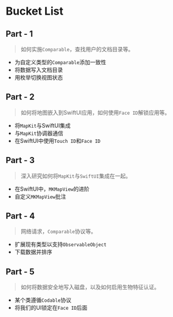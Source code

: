 #  Bucket List

## Part - 1

> 如何实施`Comparable`，查找用户的文档目录等。

- 为自定义类型的`Comparable`添加一致性
- 将数据写入文档目录
- 用枚举切换视图状态

## Part - 2

> 如何将地图嵌入到SwiftUI应用，如何使用`Face ID`解锁应用等。

- 将`MapKit`与SwiftUI集成
- 与`MapKit`协调器通信
- 在SwiftUI中使用`Touch ID`和`Face ID`

## Part - 3

> 深入研究如何将`MapKit`与`SwiftUI`集成在一起。

- 在SwiftUI中，`MKMapView`的进阶
- 自定义`MKMapView`批注

## Part - 4

> 网络请求，`Comparable`协议等。

- 扩展现有类型以支持`ObservableObject`
- 下载数据并排序

## Part - 5

> 如何将数据安全地写入磁盘，以及如何启用生物特征认证。

- 某个类遵循`Codable`协议
- 将我们的UI锁定在`Face ID`后面

